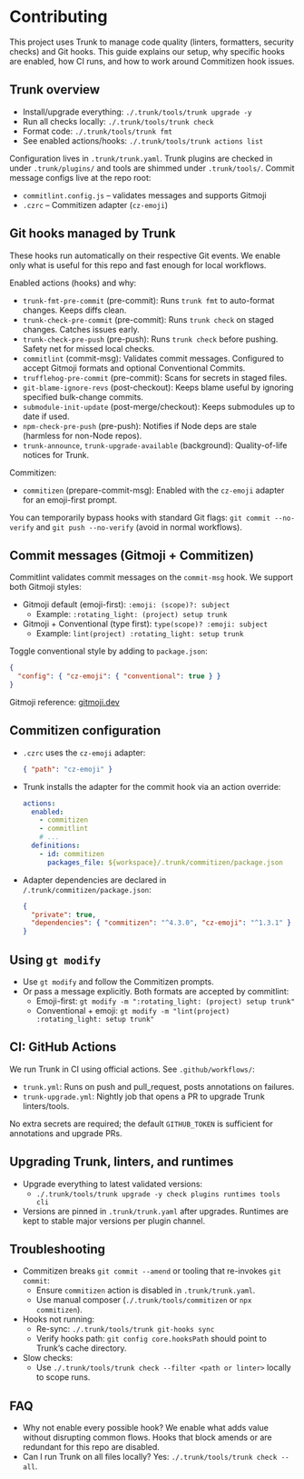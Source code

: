 # Contributing

This project uses Trunk to manage code quality (linters, formatters, security checks) and Git hooks. This guide explains our setup, why specific hooks are enabled, how CI runs, and how to work around Commitizen hook issues.

## Trunk overview

- Install/upgrade everything: `./.trunk/tools/trunk upgrade -y`
- Run all checks locally: `./.trunk/tools/trunk check`
- Format code: `./.trunk/tools/trunk fmt`
- See enabled actions/hooks: `./.trunk/tools/trunk actions list`

Configuration lives in `.trunk/trunk.yaml`. Trunk plugins are checked in under `.trunk/plugins/` and tools are shimmed under `.trunk/tools/`.
Commit message configs live at the repo root:

- `commitlint.config.js` – validates messages and supports Gitmoji
- `.czrc` – Commitizen adapter (`cz-emoji`)

## Git hooks managed by Trunk

These hooks run automatically on their respective Git events. We enable only what is useful for this repo and fast enough for local workflows.

Enabled actions (hooks) and why:

- `trunk-fmt-pre-commit` (pre-commit): Runs `trunk fmt` to auto-format changes. Keeps diffs clean.
- `trunk-check-pre-commit` (pre-commit): Runs `trunk check` on staged changes. Catches issues early.
- `trunk-check-pre-push` (pre-push): Runs `trunk check` before pushing. Safety net for missed local checks.
- `commitlint` (commit-msg): Validates commit messages. Configured to accept Gitmoji formats and optional Conventional Commits.
- `trufflehog-pre-commit` (pre-commit): Scans for secrets in staged files.
- `git-blame-ignore-revs` (post-checkout): Keeps blame useful by ignoring specified bulk-change commits.
- `submodule-init-update` (post-merge/checkout): Keeps submodules up to date if used.
- `npm-check-pre-push` (pre-push): Notifies if Node deps are stale (harmless for non-Node repos).
- `trunk-announce`, `trunk-upgrade-available` (background): Quality-of-life notices for Trunk.

Commitizen:

- `commitizen` (prepare-commit-msg): Enabled with the `cz-emoji` adapter for an emoji-first prompt.

You can temporarily bypass hooks with standard Git flags: `git commit --no-verify` and `git push --no-verify` (avoid in normal workflows).

## Commit messages (Gitmoji + Commitizen)

Commitlint validates commit messages on the `commit-msg` hook. We support both Gitmoji styles:

- Gitmoji default (emoji-first): `:emoji: (scope)?: subject`
  - Example: `:rotating_light: (project) setup trunk`
- Gitmoji + Conventional (type first): `type(scope)? :emoji: subject`
  - Example: `lint(project) :rotating_light: setup trunk`

Toggle conventional style by adding to `package.json`:

```json
{
  "config": { "cz-emoji": { "conventional": true } }
}
```

Gitmoji reference: [gitmoji.dev](https://gitmoji.dev)

## Commitizen configuration

- `.czrc` uses the `cz-emoji` adapter:
  ```json
  { "path": "cz-emoji" }
  ```
- Trunk installs the adapter for the commit hook via an action override:
  ```yaml
  actions:
    enabled:
      - commitizen
      - commitlint
      # ...
    definitions:
      - id: commitizen
        packages_file: ${workspace}/.trunk/commitizen/package.json
  ```
- Adapter dependencies are declared in `/.trunk/commitizen/package.json`:
  ```json
  {
    "private": true,
    "dependencies": { "commitizen": "^4.3.0", "cz-emoji": "^1.3.1" }
  }
  ```

## Using `gt modify`

- Use `gt modify` and follow the Commitizen prompts.
- Or pass a message explicitly. Both formats are accepted by commitlint:
  - Emoji-first: `gt modify -m ":rotating_light: (project) setup trunk"`
  - Conventional + emoji: `gt modify -m "lint(project) :rotating_light: setup trunk"`

## CI: GitHub Actions

We run Trunk in CI using official actions. See `.github/workflows/`:

- `trunk.yml`: Runs on push and pull_request, posts annotations on failures.
- `trunk-upgrade.yml`: Nightly job that opens a PR to upgrade Trunk linters/tools.

No extra secrets are required; the default `GITHUB_TOKEN` is sufficient for annotations and upgrade PRs.

## Upgrading Trunk, linters, and runtimes

- Upgrade everything to latest validated versions:
  - `./.trunk/tools/trunk upgrade -y check plugins runtimes tools cli`
- Versions are pinned in `.trunk/trunk.yaml` after upgrades. Runtimes are kept to stable major versions per plugin channel.

## Troubleshooting

- Commitizen breaks `git commit --amend` or tooling that re-invokes `git commit`:
  - Ensure `commitizen` action is disabled in `.trunk/trunk.yaml`.
  - Use manual composer (`./.trunk/tools/commitizen` or `npx commitizen`).
- Hooks not running:
  - Re-sync: `./.trunk/tools/trunk git-hooks sync`
  - Verify hooks path: `git config core.hooksPath` should point to Trunk’s cache directory.
- Slow checks:
  - Use `./.trunk/tools/trunk check --filter <path or linter>` locally to scope runs.

## FAQ

- Why not enable every possible hook? We enable what adds value without disrupting common flows. Hooks that block amends or are redundant for this repo are disabled.
- Can I run Trunk on all files locally? Yes: `./.trunk/tools/trunk check --all`.
